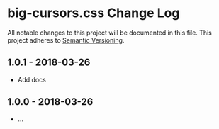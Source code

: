 # big-cursors.css Change Log
All notable changes to this project will be documented in this file.
This project adheres to [Semantic Versioning](http://semver.org/).

## 1.0.1 - 2018-03-26
* Add docs

## 1.0.0 - 2018-03-26
* ...
